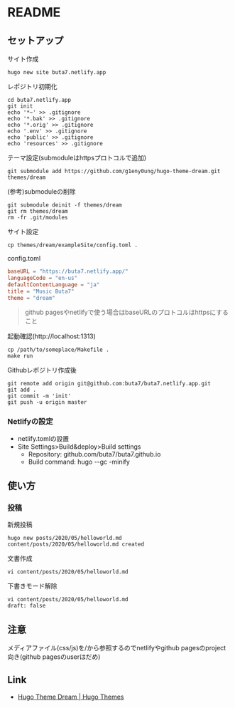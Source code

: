 # README

## セットアップ

サイト作成

```shell
hugo new site buta7.netlify.app
```

レポジトリ初期化

```shell
cd buta7.netlify.app
git init
echo '*~' >> .gitignore
echo '*.bak' >> .gitignore
echo '*.orig' >> .gitignore
echo '.env' >> .gitignore
echo 'public' >> .gitignore
echo 'resources' >> .gitignore
```

テーマ設定(submoduleはhttpsプロトコルで追加)

```shell
git submodule add https://github.com/g1eny0ung/hugo-theme-dream.git themes/dream
```

(参考)submoduleの削除

```shell
git submodule deinit -f themes/dream
git rm themes/dream
rm -fr .git/modules
```

サイト設定

```shell
cp themes/dream/exampleSite/config.toml .
```

config.toml

```toml
baseURL = "https://buta7.netlify.app/"
languageCode = "en-us"
defaultContentLanguage = "ja"
title = "Music Buta7"
theme = "dream"
```

> github pagesやnetlifyで使う場合はbaseURLのプロトコルはhttpsにすること

起動確認(http://localhost:1313)

```shell
cp /path/to/someplace/Makefile .
make run
```

Githubレポジトリ作成後

```shell
git remote add origin git@github.com:buta7/buta7.netlify.app.git
git add .
git commit -m 'init'
git push -u origin master
```
### Netlifyの設定

* netlify.tomlの設置
* Site Settings>Build&deploy>Build settings
    * Repository: github.com/buta7/buta7.github.io
    * Build command: hugo --gc -minify

## 使い方

### 投稿

新規投稿

```shell
hugo new posts/2020/05/helloworld.md
content/posts/2020/05/helloworld.md created
```

文書作成

```shell
vi content/posts/2020/05/helloworld.md
```


下書きモード解除

```shell
vi content/posts/2020/05/helloworld.md
draft: false
```

## 注意

メディアファイル(css/js)を/から参照するのでnetlifyやgithub pagesのproject向き(github pagesのuserはだめ)

## Link

* [Hugo Theme Dream \| Hugo Themes](https://themes.gohugo.io/hugo-theme-dream/)
